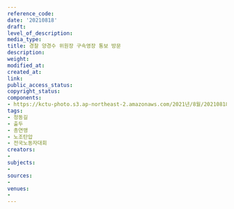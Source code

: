 ```yaml
---
reference_code: 
date: '20210818'
draft: 
level_of_description: 
media_type: 
title: 경찰 양경수 위원장 구속영장 통보 방문
description: 
weight: 
modified_at: 
created_at: 
link: 
public_access_status: 
copyright_status: 
components:
- https://kctu-photo.s3.ap-northeast-2.amazonaws.com/2021년/8월/20210818-경찰+양경수+위원장+구속영장+통보+방문_정동길_출두_총연맹_노조탄압_전국노동자대회/_1D20687.jpg
tags:
- 정동길
- 출두
- 총연맹
- 노조탄압
- 전국노동자대회
creators:
- 
subjects:
- 
sources:
- 
venues:
- 
---
```

